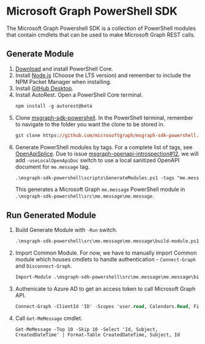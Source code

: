 # Microsoft Graph PowerShell SDK
The Microsoft Graph Powershell SDK is a collection of PowerShell modules that contain cmdlets that can be used to make Microsoft Graph REST calls.

## Generate Module
1. [Download](https://github.com/PowerShell/PowerShell/releases/tag/v6.2.2) and install PowerShell Core.
2. Install [Node.js](https://nodejs.org/en/) (Choose the LTS version) and remember to include the NPM Packet Manager when installing.
3. Install [GitHub Desktop](https://desktop.github.com/).
4. Install AutoRest.
   Open a PowerShell Core terminal.
    ```ps
    npm install -g autorest@beta
    ```
5. Clone [msgraph-sdk-powershell](https://github.com/microsoftgraph/msgraph-sdk-powershell).
    In the PowerShell terminal, remember to navigate to the folder you want the clone to be stored in.
    ```ps
    git clone https://github.com/microsoftgraph/msgraph-sdk-powershell.git -b dev
    ```
6. Generate PowerShell modules by tags. For a complete list of tags, see [OpenApiSplice](https://github.com/microsoftgraph/msgraph-openapi-introspection). Due to issue [msgraph-openapi-introspection#12](https://github.com/microsoftgraph/msgraph-openapi-introspection/issues/12), we will add `-useLocalOpenApiDoc` switch to use a local sanitized OpenAPI document for `me.message` tag.
    ```ps
    .\msgraph-sdk-powershell\scripts\GenerateModules.ps1 -tags "me.message" -useLocalOpenApiDoc
    ```
    This generates a Microsoft Graph `me.message` PowerShell module in `.\msgraph-sdk-powershell\src\me.message\me.message`.

## Run Generated Module
1. Build Generate Module with `-Run` switch.
    ```ps
    .\msgraph-sdk-powershell\src\me.message\me.message\build-module.ps1 -Run 
    ```

2. Import Common Module.
    For now, we have to manually import Common module which houses cmdlets to handle authentication - `Connect-Graph` and `Disconnect-Graph`.
    ```ps
    Import-Module .\msgraph-sdk-powershell\src\me.message\me.message\bin\Common.dll  
    ```
3. Authenicate to Azure AD to get an access token to call Microsoft Graph API.
    ```ps
    Connect-Graph -ClientId 'ID' -Scopes 'user.read, Calendars.Read, Files.Read'
    ```
4. Call `Get-MeMessage` cmdlet.
    ```
    Get-MeMessage -Top 10 -Skip 10 -Select 'Id, Subject, CreatedDateTime' | Format-Table CreatedDateTime, Subject, Id
    ```
